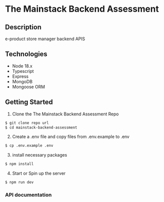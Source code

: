 # The Mainstack Backend Assessment

## Description

e-product store manager backend APIS 

## Technologies

- Node 18.x
- Typescript
- Express
- MongoDB
- Mongoose ORM


## Getting Started

1. Clone the The Mainstack Backend Assessment Repo

```bash
$ git clone repo url
$ cd mainstack-backend-assessment
```

2. Create a .env file and copy files from .env.example to .env

```bash
$ cp .env.example .env
```

3. install necessary packages

```bash
$ npm install
```

4. Start or Spin up the server

```bash
$ npm run dev
```

### API documentation
